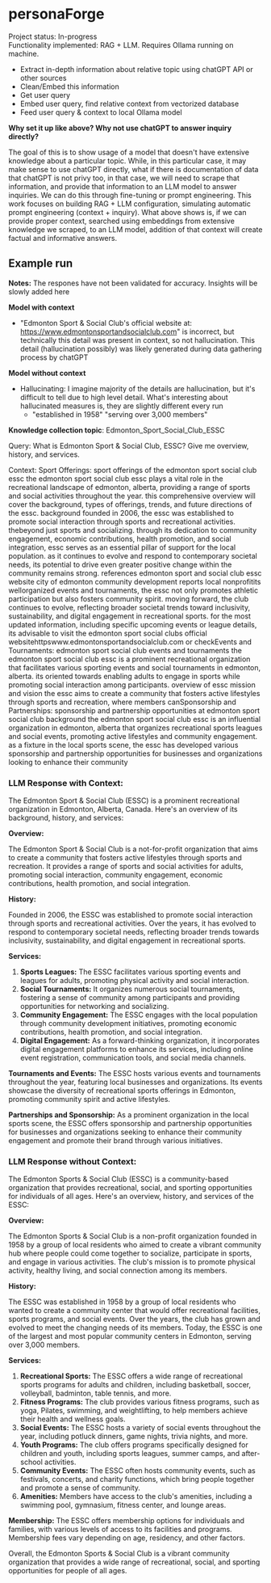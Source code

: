 # personaForge

Project status: In-progress  
Functionality implemented: RAG + LLM. Requires Ollama running on machine. 
- Extract in-depth information about relative topic using chatGPT API or other sources
- Clean/Embed this information
- Get user query
- Embed user query, find relative context from vectorized database
- Feed user query & context to local Ollama model

**Why set it up like above? Why not use chatGPT to answer inquiry directly?**

The goal of this is to show usage of a model that doesn't have extensive knowledge about a particular topic. While, in this particular case, it may make sense to use chatGPT directly, what if there is documentation of data that chatGPT is not privy too, in that case, we will need to scrape that information, and provide that information to an LLM model to answer inquiries. We can do this through fine-tuning or prompt engineering. This work focuses on building RAG + LLM configuration, simulating automatic prompt engineering (context + inquiry). 
What above shows is, if we can provide proper context, searched using embeddings from extensive knowledge we scraped, to an LLM model, addition of that context will create factual and informative answers.

## Example run
**Notes:**  The respones have not been validated for accuracy. Insights will be slowly added here

**Model with context**
- "Edmonton Sport & Social Club's official website at: https://www.edmontonsportandsocialclub.com" is incorrect, but technically this detail was present in context, so not hallucination. This detail (hallucination possibly) was likely generated during data gathering process by chatGPT 

**Model without context**
- Hallucinating: I imagine majority of the details are hallucination, but it's difficult to tell due to high level detail. What's interesting about hallucinated measures is, they are slightly different every run
    + "established in 1958" "serving over 3,000 members" 


**Knowledge collection topic**: Edmonton_Sport_Social_Club_ESSC

Query: What is Edmonton Sport & Social Club, ESSC? Give me overview, history, and services.

Context: Sport Offerings: sport offerings of the edmonton sport social club essc the
edmonton sport social club essc plays a vital role in the recreational landscape
of edmonton, alberta, providing a range of sports and social activities
throughout the year. this comprehensive overview will cover the background,
types of offerings, trends, and future directions of the essc. background
founded in 2006, the essc was established to promote social interaction through
sports and recreational activities. thebeyond just sports and socializing.
through its dedication to community engagement, economic contributions, health
promotion, and social integration, essc serves as an essential pillar of support
for the local population. as it continues to evolve and respond to contemporary
societal needs, its potential to drive even greater positive change within the
community remains strong. references edmonton sport and social club essc website
city of edmonton community development reports local nonprofitits wellorganized
events and tournaments, the essc not only promotes athletic participation but
also fosters community spirit. moving forward, the club continues to evolve,
reflecting broader societal trends toward inclusivity, sustainability, and
digital engagement in recreational sports. for the most updated information,
including specific upcoming events or league details, its advisable to visit the
edmonton sport social clubs official
websitehttpswww.edmontonsportandsocialclub.com or checkEvents and Tournaments:
edmonton sport social club events and tournaments the edmonton sport social club
essc is a prominent recreational organization that facilitates various sporting
events and social tournaments in edmonton, alberta. its oriented towards
enabling adults to engage in sports while promoting social interaction among
participants. overview of essc mission and vision the essc aims to create a
community that fosters active lifestyles through sports and recreation, where
members canSponsorship and Partnerships: sponsorship and partnership
opportunities at edmonton sport social club background the edmonton sport social
club essc is an influential organization in edmonton, alberta that organizes
recreational sports leagues and social events, promoting active lifestyles and
community engagement. as a fixture in the local sports scene, the essc has
developed various sponsorship and partnership opportunities for businesses and
organizations looking to enhance their community

### LLM Response with Context:

 The Edmonton Sport & Social Club (ESSC) is a prominent recreational organization in Edmonton, Alberta, Canada. Here's an overview of its background, history, and services:

**Overview:**

The Edmonton Sport & Social Club is a not-for-profit organization that aims to create a community that fosters active lifestyles through sports and recreation. It provides a range of sports and social activities for adults, promoting social interaction, community engagement, economic contributions, health promotion, and social integration.

**History:**

Founded in 2006, the ESSC was established to promote social interaction through sports and recreational activities. Over the years, it has evolved to respond to contemporary societal needs, reflecting broader trends towards inclusivity, sustainability, and digital engagement in recreational sports.

**Services:**

1. **Sports Leagues:** The ESSC facilitates various sporting events and leagues for adults, promoting physical activity and social interaction.
2. **Social Tournaments:** It organizes numerous social tournaments, fostering a sense of community among participants and providing opportunities for networking and socializing.
3. **Community Engagement:** The ESSC engages with the local population through community development initiatives, promoting economic contributions, health promotion, and social integration.
4. **Digital Engagement:** As a forward-thinking organization, it incorporates digital engagement platforms to enhance its services, including online event registration, communication tools, and social media channels.

**Tournaments and Events:**
The ESSC hosts various events and tournaments throughout the year, featuring local businesses and organizations. Its events showcase the diversity of recreational sports offerings in Edmonton, promoting community spirit and active lifestyles.

**Partnerships and Sponsorship:**
As a prominent organization in the local sports scene, the ESSC offers sponsorship and partnership opportunities for businesses and organizations seeking to enhance their community engagement and promote their brand through various initiatives.


### LLM Response without Context:

 The Edmonton Sports & Social Club (ESSC) is a community-based organization that provides recreational, social, and sporting opportunities for individuals of all ages. Here's an overview, history, and services of the ESSC:

**Overview:**

The Edmonton Sports & Social Club is a non-profit organization founded in 1958 by a group of local residents who aimed to create a vibrant community hub where people could come together to socialize, participate in sports, and engage in various activities. The club's mission is to promote physical activity, healthy living, and social connection among its members.

**History:**

The ESSC was established in 1958 by a group of local residents who wanted to create a community center that would offer recreational facilities, sports programs, and social events. Over the years, the club has grown and evolved to meet the changing needs of its members. Today, the ESSC is one of the largest and most popular community centers in Edmonton, serving over 3,000 members.

**Services:**

1. **Recreational Sports:** The ESSC offers a wide range of recreational sports programs for adults and children, including basketball, soccer, volleyball, badminton, table tennis, and more.
2. **Fitness Programs:** The club provides various fitness programs, such as yoga, Pilates, swimming, and weightlifting, to help members achieve their health and wellness goals.
3. **Social Events:** The ESSC hosts a variety of social events throughout the year, including potluck dinners, game nights, trivia nights, and more.
4. **Youth Programs:** The club offers programs specifically designed for children and youth, including sports leagues, summer camps, and after-school activities.
5. **Community Events:** The ESSC often hosts community events, such as festivals, concerts, and charity functions, which bring people together and promote a sense of community.
6. **Amenities:** Members have access to the club's amenities, including a swimming pool, gymnasium, fitness center, and lounge areas.

**Membership:**
The ESSC offers membership options for individuals and families, with various levels of access to its facilities and programs. Membership fees vary depending on age, residency, and other factors.

Overall, the Edmonton Sports & Social Club is a vibrant community organization that provides a wide range of recreational, social, and sporting opportunities for people of all ages.
